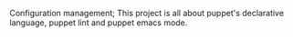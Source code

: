 Configuration management;
This project is all about puppet's declarative language, puppet lint and puppet emacs mode.
